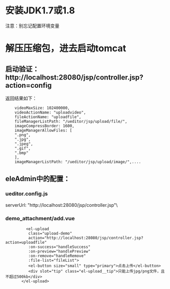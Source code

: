 
# 安装JDK1.7或1.8
  注意：别忘记配置环境变量

# 解压压缩包，进去启动tomcat
## 启动验证：http://localhost:28080/jsp/controller.jsp?action=config  ##
返回结果如下：
```{
	videoMaxSize: 102400000,
    videoActionName: "uploadvideo",
    fileActionName: "uploadfile",
    fileManagerListPath: "/ueditor/jsp/upload/file/",
    imageCompressBorder: 1600,
    imageManagerAllowFiles: [
    ".png",
    ".jpg",
    ".jpeg",
    ".gif",
    ".bmp"
    ],
    imageManagerListPath: "/ueditor/jsp/upload/image/",....
```
## eleAdmin中的配置： ##
### ueditor.config.js 
serverUrl: "http://localhost:28080/jsp/controller.jsp"\

### demo_attachment/add.vue
             <el-upload 
              class="upload-demo"
              action="http://localhost:28080/jsp/controller.jsp?action=uploadfile"
              :on-success="handleSuccess"
              :on-preview="handlePreview"
              :on-remove="handleRemove"
              :file-list="fileList">
              <el-button size="small" type="primary">点击上传</el-button>
              <div slot="tip" class="el-upload__tip">只能上传jpg/png文件，且不超过500kb</div>
           </el-upload>
